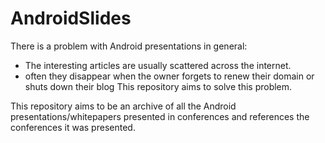 AndroidSlides
=============

There is a problem with Android presentations in general:
* The interesting articles are usually scattered across the internet.
* often they disappear when the owner forgets to renew their domain or shuts down their blog
This repository aims to solve this problem.

This repository aims to be an archive of all the Android presentations/whitepapers presented in conferences and references the conferences it was presented.

